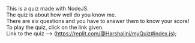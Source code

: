 This is a quiz made with NodeJS.  
The quiz is about how well do you know me.   
There are six questions and you have to answer them to know your score!  
To play the quiz, click on the link given.  
Link to the quiz --> (https://replit.com/@Harshalini/myQuiz#index.js);
